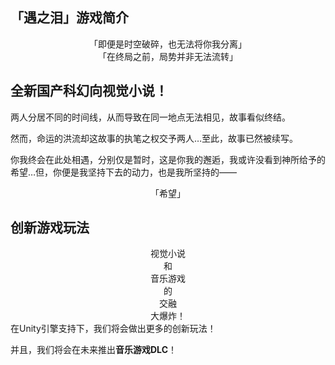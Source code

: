 ## 「遇之泪」游戏简介

<center>「即便是时空破碎，也无法将你我分离」</center>
<center>「在终局之前，局势并非无法流转」</center>

## 全新国产科幻向视觉小说！

两人分居不同的时间线，从而导致在同一地点无法相见，故事看似终结。

 然而，命运的洪流却这故事的执笔之权交予两人…至此，故事已然被续写。 
 
你我终会在此处相遇，分别仅是暂时，这是你我的邂逅，我或许没看到神所给予的希望…但，你便是我坚持下去的动力，也是我所坚持的——
<center>「希望」</center>

## 创新游戏玩法
<center>视觉小说</center>
<center>和</center>
<center>音乐游戏</center>
<center>的</center>
<center>交融</center>
<center>大爆炸！</center>
在Unity引擎支持下，我们将会做出更多的创新玩法！

并且，我们将会在未来推出**音乐游戏DLC**！
